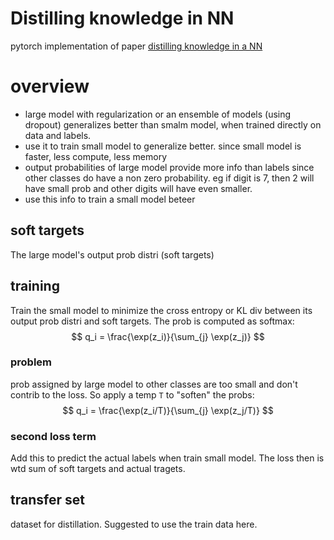 # Distilling knowledge in NN
pytorch implementation of paper [distilling knowledge in a NN](https://arxiv.org/abs/1503.02531)

# overview
- large model with regularization or an ensemble of models (using dropout) generalizes better than smalm model, when trained directly on data and labels.
- use it to train small model to generalize better. since small model is faster, less compute, less memory
- output probabilities of large model provide more info than labels since other classes do have a non zero probability. eg if digit is 7, then 2 will have small prob and other digits will have even smaller. 
- use this info to train a small model beteer

## soft targets
The large model's output prob distri (soft targets)

## training
Train the small model to minimize the cross entropy or KL div between its output prob distri and soft targets. The prob is computed as softmax:
$$ q_i = \frac{\exp(z_i)}{\sum_{j} \exp(z_j)} $$ 
### problem
prob assigned by large model to other classes are too small and don't contrib to the loss. So apply a temp `T` to "soften" the probs:
$$ q_i = \frac{\exp(z_i/T)}{\sum_{j} \exp(z_j/T)} $$

### second loss term
Add this to predict the actual labels when train small model. The loss then is wtd sum of soft targets and actual tragets.

## transfer set
dataset for distillation. Suggested to use the train data here.
